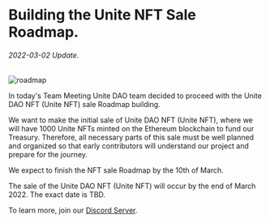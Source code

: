 # Building the Unite NFT Sale Roadmap.
###### 2022-03-02 Update.



![roadmap](https://github.com/Unite-DAO/Documentation/blob/main/assets/roadmap.jpeg)



In today's Team Meeting Unite DAO team decided to proceed with the Unite DAO NFT (Unite NFT) sale Roadmap building.

We want to make the initial sale of Unite DAO NFT (Unite NFT), where we will have 1000 Unite NFTs minted on the Ethereum blockchain to fund our Treasury.
Therefore, all necessary parts of this sale must be well planned and organized so that early contributors will understand our project and prepare for the journey.

We expect to finish the NFT sale Roadmap by the 10th of March.

The sale of the Unite DAO NFT (Unite NFT) will occur by the end of March 2022. The exact date is TBD.

To learn more, join our [Discord Server](https://discord.gg/7RwPerFPe8).
